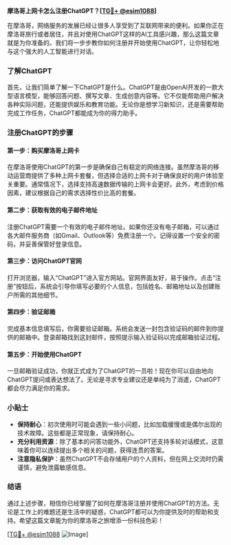 **摩洛哥上网卡怎么注册ChatGPT？[[TG💪+ @esim1088](https://t.me/s/esim1088)]**

在摩洛哥，网络服务的发展已经让很多人享受到了互联网带来的便利。如果你正在摩洛哥旅行或者居住，并且对使用ChatGPT这样的AI工具感兴趣，那么这篇文章就是为你准备的。我们将一步步教你如何注册并开始使用ChatGPT，让你轻松地与这个强大的人工智能进行对话。

### 了解ChatGPT

首先，让我们简单了解一下ChatGPT是什么。ChatGPT是由OpenAI开发的一款大型语言模型，能够回答问题、撰写文章、生成创意内容等。它不仅能帮助用户解决各种实际问题，还能提供娱乐和教育功能。无论你是想学习新知识，还是需要帮助完成工作任务，ChatGPT都能成为你的得力助手。

### 注册ChatGPT的步骤

#### 第一步：购买摩洛哥上网卡

在摩洛哥使用ChatGPT的第一步是确保自己有稳定的网络连接。虽然摩洛哥的移动运营商提供了多种上网卡套餐，但选择合适的上网卡对于确保良好的用户体验至关重要。通常情况下，选择支持高速数据传输的上网卡会更好。此外，考虑到价格因素，建议根据自己的需求选择性价比高的套餐。

#### 第二步：获取有效的电子邮件地址

注册ChatGPT需要一个有效的电子邮件地址。如果你还没有电子邮箱，可以通过各大邮件服务商（如Gmail、Outlook等）免费注册一个。记得设置一个安全的密码，并妥善保管好登录信息。

#### 第三步：访问ChatGPT官网

打开浏览器，输入“ChatGPT”进入官方网站。官网界面友好，易于操作。点击“注册”按钮后，系统会引导你填写必要的个人信息，包括姓名、邮箱地址以及创建账户所需的其他细节。

#### 第四步：验证邮箱

完成基本信息填写后，你需要验证邮箱。系统会发送一封包含验证码的邮件到你提供的邮箱中。登录邮箱找到这封邮件，按照提示输入验证码以完成邮箱验证过程。

#### 第五步：开始使用ChatGPT

一旦邮箱验证成功，你就正式成为了ChatGPT的一员啦！现在你可以自由地向ChatGPT提问或表达想法了。无论是寻求专业建议还是单纯为了消遣，ChatGPT都会尽力满足你的需求。

### 小贴士

- **保持耐心**：初次使用时可能会遇到一些小问题，比如加载缓慢或是偶尔出现的技术故障。这些都是正常现象，请保持耐心。
- **充分利用资源**：除了基本的问答功能外，ChatGPT还支持多轮对话模式，这意味着你可以连续提出多个相关的问题，获得连贯的答案。
- **注意隐私保护**：虽然ChatGPT不会存储用户的个人资料，但在网上交流时仍需谨慎，避免泄露敏感信息。

### 结语

通过上述步骤，相信你已经掌握了如何在摩洛哥注册并使用ChatGPT的方法。无论是工作上的难题还是生活中的疑惑，ChatGPT都可以为你提供及时的帮助和支持。希望这篇文章能为你的摩洛哥之旅增添一份科技色彩！

[[TG💪+ @esim1088](https://t.me/s/esim1088) ![Image](https://i.postimg.cc/4NQfJmqS/Snipaste-2025-05-13-00-14-12.png)]